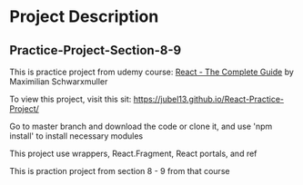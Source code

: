 # Project Description

## Practice-Project-Section-8-9

This is practice project from udemy course: <a href="https://www.udemy.com/course/react-the-complete-guide-incl-redux/">React - The Complete Guide</a>  by Maximilian Schwarxmuller

To view this project, visit this sit: https://jubel13.github.io/React-Practice-Project/

Go to master branch and download the code or clone it, and use 'npm install' to install necessary modules 

This project use wrappers, React.Fragment, React portals, and ref </br>

This is praction project from section 8 - 9 from that course
